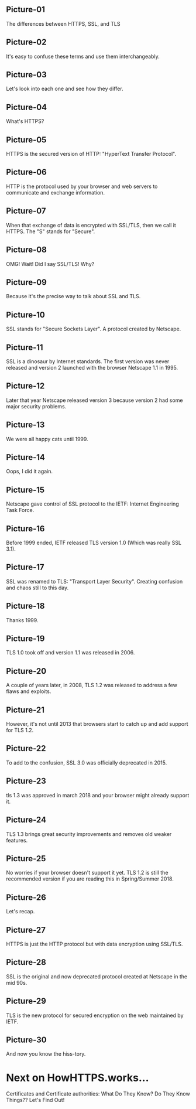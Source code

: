 ## Picture-01

The differences between HTTPS, SSL, and TLS

## Picture-02

It's easy to confuse these terms and use them interchangeably.

## Picture-03

Let's look into each one and see how they differ.

## Picture-04

What's HTTPS?

## Picture-05

HTTPS is the secured version of HTTP: "HyperText Transfer Protocol".

## Picture-06

HTTP is the protocol used by your browser and web servers to communicate and exchange information.

## Picture-07

When that exchange of data is encrypted with SSL/TLS, then we call it HTTPS. The "S" stands for "Secure".

## Picture-08

OMG! Wait! Did I say SSL/TLS! Why?

## Picture-09

Because it's the precise way to talk about SSL and TLS.

## Picture-10

SSL stands for "Secure Sockets Layer". A protocol created by Netscape.

## Picture-11

SSL is a dinosaur by Internet standards. The first version was never released and version 2 launched with the browser Netscape 1.1 in 1995.

## Picture-12

Later that year Netscape released version 3 because version 2 had some major security problems.

## Picture-13

We were all happy cats until 1999. 

## Picture-14

Oops, I did it again.

## Picture-15

Netscape gave control of SSL protocol to the IETF: Internet Engineering Task Force.

## Picture-16

Before 1999 ended, IETF released TLS version 1.0 (Which was really SSL 3.1).

## Picture-17

SSL was renamed to TLS: "Transport Layer Security". Creating confusion and chaos still to this day.

## Picture-18

Thanks 1999.

## Picture-19

TLS 1.0 took off and version 1.1 was released in 2006.

## Picture-20

A couple of years later, in 2008, TLS 1.2 was released to address a few flaws and exploits.

## Picture-21

However, it's not until 2013 that browsers start to catch up and add support for TLS 1.2.

## Picture-22

To add to the confusion, SSL 3.0 was officially deprecated in 2015.

## Picture-23

tls 1.3 was approved in march 2018 and your browser might already support it. 

## Picture-24

TLS 1.3 brings great security improvements and removes old weaker features.

## Picture-25

No worries if your browser doesn't support it yet. TLS 1.2 is still the recommended version if you are reading this in Spring/Summer 2018.

## Picture-26

Let's recap.

## Picture-27

HTTPS is just the HTTP protocol but with data encryption using SSL/TLS.

## Picture-28

SSL is the original and now deprecated protocol created at Netscape in the mid 90s.

## Picture-29

TLS is the new protocol for secured encryption on the web maintained by IETF.

## Picture-30

And now you know the hiss-tory.

# Next on HowHTTPS.works...

Certificates and Certificate authorities: What Do They Know? Do They Know Things?? Let's Find Out!
